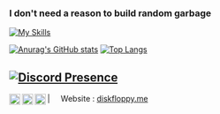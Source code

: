 ### I don't need a reason to build random garbage

[![My Skills](https://skillicons.dev/icons?i=discord,git,vscode,css,html,cs,java,js,nodejs,php,ruby,rails,mysql)](https://skillicons.dev)

[![Anurag's GitHub stats](https://github-readme-stats.vercel.app/api?username=floppydisk05&theme=dark)](https://github.com/anuraghazra/github-readme-stats)
[![Top Langs](https://github-readme-stats.vercel.app/api/top-langs/?username=floppydisk05&theme=dark&layout=compact)](https://github.com/anuraghazra/github-readme-stats)

[![Discord Presence](https://lanyard.cnrad.dev/api/437970062922612737
                            )](https://discord.com/users/437970062922612737)
---

<a href="https://twitter.com/floppydisk__">
  <img align="left" alt="floppydisk's Twitter" width="20px" src="https://simpleicons.now.sh/twitter/495f7e" />
</a>
<a href="https://mastodon.sdf.org/@floppydisk_">
  <img align="left" alt="floppydisk's GitHub" width="20px" src="https://simpleicons.now.sh/mastodon/495f7e" />
</a>
<a href="https://github.com/floppydisk05">
  <img align="left" alt="floppydisk's GitHub" width="20px" src="https://simpleicons.now.sh/github/495f7e" />
</a>

| &nbsp;&nbsp;&nbsp; Website : [diskfloppy.me](https://diskfloppy.me)
